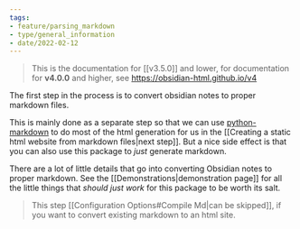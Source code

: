 ```yaml
---
tags:
- feature/parsing_markdown
- type/general_information
- date/2022-02-12
---
```

> This is the documentation for [[v3.5.0]] and lower, for documentation for **v4.0.0** and higher, see https://obsidian-html.github.io/v4

The first step in the process is to convert obsidian notes to proper markdown files.

This is mainly done as a separate step so that we can use [python-markdown](https://python-markdown.github.io/) to do most of the html generation for us in the [[Creating a static html website from markdown files|next step]]. But a nice side effect is that you can also use this package to *just* generate markdown.

There are a lot of little details that go into converting Obsidian notes to proper markdown. See the [[Demonstrations|demonstration page]] for all the little things that *should just work* for this package to be worth its salt.

> This step [[Configuration Options#Compile Md|can be skipped]], if you want to convert existing markdown to an html site.
